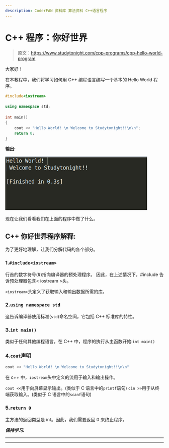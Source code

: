 ```yaml
---
description: CoderFAN 资料库 算法资料 C++语言程序
---
```


# C++ 程序：你好世界

> 原文：<https://www.studytonight.com/cpp-programs/cpp-hello-world-program>

大家好！

在本教程中，我们将学习如何用 C++ 编程语言编写一个基本的 Hello World 程序。

```cpp
#include<iostream>

using namespace std;

int main()
{
    cout << "Hello World! \n Welcome to Studytonight!!\n\n";
    return 0;
}
```

**输出:**

![C++ hello world program](img/6e9843faa381376e6911cb118f474ebd.png)

现在让我们看看我们在上面的程序中做了什么。

## C++ 你好世界程序解释:

为了更好地理解，让我们分解代码的各个部分。

### 1.`#include<iostream>`

行首的数字符号(#)指向编译器的预处理程序。
因此，在上述情况下，#include 告诉预处理器包含< iostream >头。

`<iostream>`头定义了获取输入和输出数据所需的库。

### 2.`using namespace std`

这告诉编译器使用标准(`std`)命名空间，它包括 C++ 标准库的特性。

### 3.`int main()`

类似于任何其他编程语言，在 C++ 中，程序的执行从主函数开始:`int main()`

### 4.`cout`声明

```cpp
cout << "Hello World! \n Welcome to Studytonight!!\n\n"
```

在 c++ 中，`iostream`头中定义的流用于输入和输出操作。

`cout <<`用于向屏幕显示输出。(类似于 C 语言中的`printf`语句)
`cin >>`用于从终端获取输入。(类似于 C 语言中的`scanf`语句)

### 5.`return 0`

主方法的返回类型是 int。因此，我们需要返回 0 来终止程序。

***保持学习:***

* * *

* * *